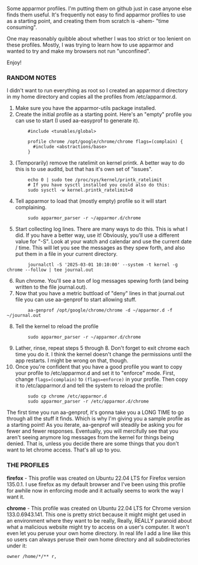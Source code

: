 Some apparmor profiles. I'm putting them on github just in case anyone
else finds them useful. It's frequently not easy to find apparmor profiles
to use as a starting point, and creating them from scratch is -ahem-
"time consuming".

One may reasonably quibble about whether I was too strict or too lenient
on these profiles. Mostly, I was trying to learn how to use apparmor and
wanted to try and make my browsers not run "unconfined".

Enjoy!

### RANDOM NOTES

I didn't want to run everything as root so I created an apparmor.d directory
in my home directory and copies all the profiles from /etc/apparmor.d.

1. Make sure you have the apparmor-utils package installed.
2. Create the initial profile as a starting point. Here's an "empty" profile
you can use to start (I used aa-easyprof to generate it).
```
        #include <tunables/global>

        profile chrome /opt/google/chrome/chrome flags=(complain) {
          #include <abstractions/base>
        }
```
3. (Temporarily) remove the ratelimit on kernel printk. A better way to do
this is to use auditd, but that has it's own set of "issues".
```
        echo 0 | sudo tee /proc/sys/kernel/printk_ratelimit
        # If you have sysctl installed you could also do this:  
        sudo sysctl -w kernel.printk_ratelimit=0
```
4. Tell apparmor to load that (mostly empty) profile so it will start
complaining.
```
        sudo apparmor_parser -r ~/apparmor.d/chrome
```
5. Start collecting log lines. There are many ways to do this. This is
what I did. If you have a better way, use it! Obviously, you'll use a
different value for "-S". Look at your watch and calendar and use the
current date / time. This will let you see the messages as they spew forth,
and also put them in a file in your current directory.
```
        journalctl -S '2025-03-01 10:10:00' --system -t kernel -g chrome --follow | tee journal.out
```
6. Run chrome. You'll see a ton of log messages spewing forth (and being
written to the file journal.out).
7. Now that you have a metric buttload of "deny" lines in that journal.out
file you can use aa-genprof to start allowing stuff.
```
        aa-genprof /opt/google/chrome/chrome -d ~/apparmor.d -f ~/journal.out
```
8. Tell the kernel to reload the profile
```
        sudo apparmor_parser -r ~/apparmor.d/chrome
```
9. Lather, rinse, repeat steps 5 through 8. Don't forget to exit chrome
each time you do it. I think the kernel doesn't change the permissions
until the app restarts. I might be wrong on that, though.
10. Once you're confident that you have a good profile you want to copy
your profile to /etc/apparmor.d and set it to "enforce" mode. First,
change `flags=(complain)` to `(flags=enforce)` in your profile. Then
copy it to /etc/apparmor.d and tell the system to reload the profile:
```
        sudo cp chrome /etc/apparmor.d
        sudo apparmor_parser -r /etc/apparmor.d/chrome
```

The first time you run aa-genprof, it's gonna take you a LONG TIME to
go through all the stuff it finds. Which is why I'm giving you a sample
profile as a starting point! As you iterate, aa-genprof will steadily be
asking you for fewer and fewer responses. Eventually, you will mercifully see
that you aren't seeing anymore log messages from the kernel for things being
denied. That is, unless you decide there are some things that you don't
want to let chrome access. That's all up to you.

### THE PROFILES
**firefox** - This profile was created on Ubuntu 22.04 LTS for Firefox
version 135.0.1. I use firefox as my default browser and I've been using
this profile for awhile now in enforcing mode and it actually seems to
work the way I want it.

**chrome** - This profile was created on Ubuntu 22.04 LTS for Chrome
version 133.0.6943.141. This one is pretty strict because it might
might get used in an environment where they want to be really, Really,
REALLY paranoid about what a malicious website might try to access on
a user's computer. It won't even let you peruse your own home directory.
In real life I add a line like this so users can always
peruse their own home directory and all subdirectories under it:
```
owner /home/*/** r,
```

